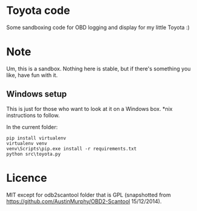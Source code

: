# Toyota code

Some sandboxing code for OBD logging and display for my little Toyota :)

# Note

Um, this is a sandbox. Nothing here is stable, but if there's something you
like, have fun with it.

## Windows setup

This is just for those who want to look at it on a Windows box. *nix
instructions to follow.

In the current folder:

    pip install virtualenv
    virtualenv venv
    venv\Scripts\pip.exe install -r requirements.txt
    python src\toyota.py

# Licence

MIT except for odb2scantool folder that is GPL (snapshotted from
https://github.com/AustinMurphy/OBD2-Scantool 15/12/2014).
